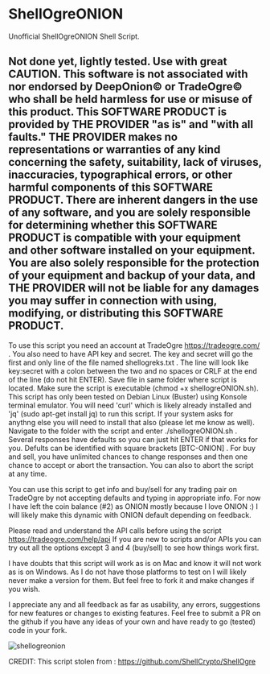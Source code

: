 # ShellOgreONION
Unofficial ShellOgreONION Shell Script.

Not done yet, lightly tested. Use with great CAUTION.
This software is not associated with nor endorsed by DeepOnion© or TradeOgre© who shall be held harmless for use or misuse of this product.
This SOFTWARE PRODUCT is provided by THE PROVIDER "as is" and "with all faults." THE PROVIDER makes no representations or warranties of any kind 
concerning the safety, suitability, lack of viruses, inaccuracies, typographical errors, or other harmful components of this SOFTWARE PRODUCT. 
There are inherent dangers in the use of any software, and you are solely responsible for determining whether this SOFTWARE PRODUCT is compatible 
with your equipment and other software installed on your equipment. You are also solely responsible for the protection of your equipment and backup 
of your data, and THE PROVIDER will not be liable for any damages you may suffer in connection with using, modifying, or distributing this SOFTWARE PRODUCT.
----------------------------------------------------------------------------------------------------------------------------------------------------
To use this script you need an account at TradeOgre https://tradeogre.com/ . You also need to have API key and secret. The key and secret will go the
first and only line of the file named shellogreks.txt . The line will look like key:secret  with a colon between the two and no spaces or CRLF at the 
end of the line (do not hit ENTER). Save file in same folder where script is located. Make sure the script is executable (chmod +x shellogreONION.sh).
This script has only been tested on Debian Linux (Buster) using Konsole terminal emulator. You will need 'curl' which is likely already installed and 
'jq' (sudo apt-get install jq) to run this script. If your system asks for anythng else you will need to install that also (please let me know as well).
Navigate to the folder with the script and enter ./shellogreONION.sh . Several responses have defaults so you can just hit ENTER if that works for you.
Defults can be identified with square brackets [BTC-ONION] . For buy and sell, you have unlimited chances to change responses and then one chance to 
accept or abort the transaction. You can also <CTRL-C> to abort the script at any time. 

You can use this script to get info and buy/sell for any trading pair on TradeOgre by not accepting defaults and typing in appropriate info. For now I
have left the coin balance (#2) as ONION mostly because I love ONION :) I will likely make this dynamic with ONION default depending on feedback.
  
Please read and understand the API calls before using the script https://tradeogre.com/help/api If you are new to scripts and/or APIs you can try out
all the options except 3 and 4 (buy/sell) to see how things work first. 
  
I have doubts that this script will work as is on Mac and know it will not work as is on Windows. As I do not have those platforms to test on I will
likely never make a version for them. But feel free to fork it and make changes if you wish.
  
I appreciate any and all feedback as far as usability, any errors, suggestions for new features or changes to existing features. Feel free to submit 
a PR on the github if you have any ideas of your own and have ready to go (tested) code in your fork. 

![shellogreonion](![menu_20220406_071917](https://user-images.githubusercontent.com/36109325/161963986-32bd06d9-3f7b-426a-beaa-e8ccad7475bb.png)/36109325/159050236-049a304f-09a0-43d3-8138-f116481e5ee8.jpg)

CREDIT: This script stolen from : https://github.com/ShellCrypto/ShellOgre
